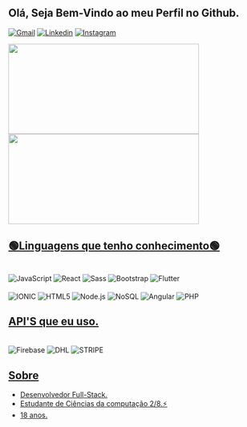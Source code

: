 ##  Olá, Seja Bem-Vindo ao meu Perfil no Github. 

[![Gmail](https://img.shields.io/badge/Gmail-red?style=for-the-badge&logo=gmail&logoColor=white)](mailto:kaique.235.fly@gmail.com) [![Linkedin](https://img.shields.io/badge/LinkedIn-blue?style=for-the-badge&logo=LinkedIn&logoColor=white
)](https://www.linkedin.com/in/kaique-cbarbosa/) [![Instagram](https://img.shields.io/badge/Instagram-E4405F?style=for-the-badge&logo=instagram&logoColor=white)](https://www.instagram.com/_barbosakaiq/)

<div align="left">
  <a href="https://github.com/kaique132004">
  <img height="180em" width="380em" src="https://github-readme-stats.vercel.app/api?username=kaique132004&show_icons=true&theme=gotham" />
  <img height="180em" width="380em" src="https://github-readme-stats.vercel.app/api/top-langs/?username=kaique132004&layout=compact&langs_count=7&theme=gotham&hide=css" />
</div>

## 🟢Linguagens que tenho conhecimento🟢

<div style="display: inline-block"><br/>
  <img align="center" alt="JavaScript" src="https://img.shields.io/badge/JavaScript-F7DF1E?style=for-the-badge&logo=javascript&logoColor=black" />
  <img align="center" alt="React" src="https://img.shields.io/badge/React-20232A?style=for-the-badge&logo=react&logoColor=61DAFB" />
  <img align="center" alt="Sass" src="https://img.shields.io/badge/Sass-CC6699?style=for-the-badge&logo=sass&logoColor=white" />
  <img align="center" alt="Bootstrap" src="https://img.shields.io/badge/Bootstrap-563D7C?style=for-the-badge&logo=bootstrap&logoColor=white" />
  <img align="center" alt="Flutter" src="https://img.shields.io/badge/Flutter-02569B?style=for-the-badge&logo=flutter&logoColor=white" />
</div>
<div style="display: inline-block"><br/>
  <img align="center" alt="IONIC" src="https://img.shields.io/badge/IONIC-0769AD?style=for-the-badge&logo=ionic&logoColor=white" />
  <img align="center" alt="HTML5" src="https://img.shields.io/badge/HTML5-E34F26?style=for-the-badge&logo=html5&logoColor=white" />
  <img align="center" alt="Node.js" src="https://img.shields.io/badge/Node-43853D?style=for-the-badge&logo=node.js&logoColor=white" />
  <img align="center" alt="NoSQL" src="https://img.shields.io/badge/NoSQL-00000F?style=for-the-badge&logo=mongodb&logoColor=white" />
  <img align="center" alt="Angular" src="https://img.shields.io/badge/Angular-DC143C?style=for-the-badge&logo=angular&logoColor=white" />
  <img align="center" alt="PHP" src="https://img.shields.io/badge/PHP-4169E1?style=for-the-badge&logo=php&logoColor=white" />
</div>

## API'S que eu uso.

<div style="display: inline-block"><br/>
  <img align="center" alt="Firebase" src="https://img.shields.io/badge/Firebase-orange?style=for-the-badge&logo=firebase&logoColor=white" />
  <img align="center" alt="DHL" src="https://img.shields.io/badge/dhl-yellow?style=for-the-badge&logo=dhl&logoColor=red" />
  <img align="center" alt="STRIPE" src="https://img.shields.io/badge/stripe-blue?style=for-the-badge&logo=stripe&logoColor=white" />
</div>

## Sobre
- Desenvolvedor Full-Stack.
- Estudante de Ciências da computação 2/8.⚡
- 18 anos.
